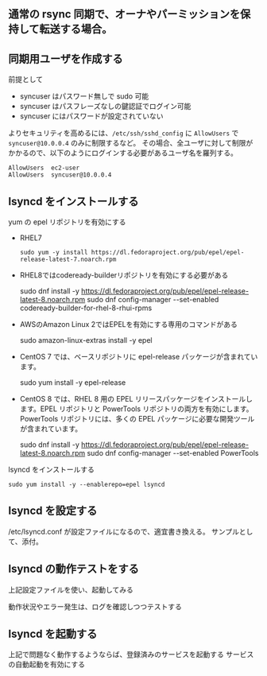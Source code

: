 ## 通常の rsync 同期で、オーナやパーミッションを保持して転送する場合。

## 同期用ユーザを作成する
前提として
+ syncuser はパスワード無しで sudo 可能
+ syncuser はパスフレーズなしの鍵認証でログイン可能
+ syncuser にはパスワードが設定されていない

よりセキュリティを高めるには、`/etc/ssh/sshd_config` に `AllowUsers` で `syncuser@10.0.0.4` のみに制限するなど。
その場合、全ユーザに対して制限がかかるので、以下のようにログインする必要があるユーザ名を羅列する。

    AllowUsers  ec2-user
    AllowUsers  syncuser@10.0.0.4

## lsyncd をインストールする
yum の epel リポジトリを有効にする
- RHEL7

    ```sudo yum -y install https://dl.fedoraproject.org/pub/epel/epel-release-latest-7.noarch.rpm```

- RHEL8ではcodeready-builderリポジトリを有効にする必要がある

    sudo dnf install -y https://dl.fedoraproject.org/pub/epel/epel-release-latest-8.noarch.rpm
    sudo dnf config-manager --set-enabled codeready-builder-for-rhel-8-rhui-rpms

- AWSのAmazon Linux 2ではEPELを有効にする専用のコマンドがある

    sudo amazon-linux-extras install -y epel

- CentOS 7 では、ベースリポジトリに epel-release パッケージが含まれています。

    sudo yum install -y epel-release

- CentOS 8 では、RHEL 8 用の EPEL リリースパッケージをインストールします。EPEL リポジトリと PowerTools リポジトリの両方を有効にします。PowerTools リポジトリには、多くの EPEL パッケージに必要な開発ツールが含まれています。

    sudo dnf install -y https://dl.fedoraproject.org/pub/epel/epel-release-latest-8.noarch.rpm
    sudo dnf config-manager --set-enabled PowerTools

lsyncd をインストールする

    sudo yum install -y --enablerepo=epel lsyncd

## lsyncd を設定する
/etc/lsyncd.conf が設定ファイルになるので、適宜書き換える。
サンプルとして、添付。

## lsyncd の動作テストをする
上記設定ファイルを使い、起動してみる

動作状況やエラー発生は、ログを確認しつつテストする


## lsyncd を起動する
上記で問題なく動作するようならば、登録済みのサービスを起動する
サービスの自動起動を有効にする

